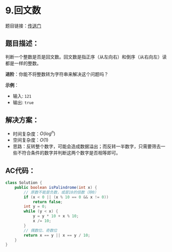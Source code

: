 # 9.回文数
题目链接：[传送门](https://leetcode-cn.com/problems/palindrome-number/)

## 题目描述：
判断一个整数是否是回文数。回文数是指正序（从左向右）和倒序（从右向左）读都是一样的整数。

**进阶**：你能不将整数转为字符串来解决这个问题吗？

**示例**：

- 输入: `121`
- 输出: `true`

## 解决方案：
- 时间复杂度：$O(log^n)$
- 空间复杂度：$O(1)$
- 思路：反转整个数字，可能会造成数据溢出；而反转一半数字，只需要筛去一些不符合条件的数字并判断这两个数字是否相等即可。

## AC代码：
```java
class Solution {
	public boolean isPalindrome(int x) {
		// 原数不能是负数，或是10的倍数（除0）
		if (x < 0 || (x % 10 == 0 && x != 0))
			return false;
		int y = 0;
		while (y < x) {
			y = y * 10 + x % 10;
			x /= 10;
		}
        // 偶数位、奇数位
		return x == y || x == y / 10;
	}
}
```